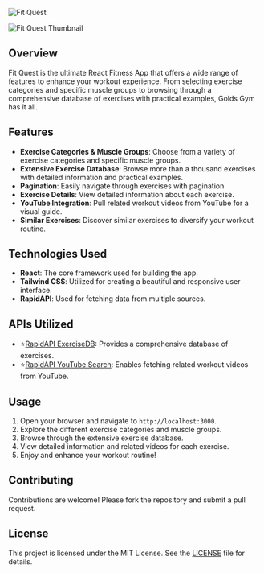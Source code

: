 ![Fit Quest]("../../src/utils/whitelogo.png")

![Fit Quest Thumbnail]("../../src/utils/thumbnail.png")

## Overview

Fit Quest is the ultimate React Fitness App that offers a wide range of features to enhance your workout experience. From selecting exercise categories and specific muscle groups to browsing through a comprehensive database of exercises with practical examples, Golds Gym has it all.

## Features

- **Exercise Categories & Muscle Groups**: Choose from a variety of exercise categories and specific muscle groups.
- **Extensive Exercise Database**: Browse more than a thousand exercises with detailed information and practical examples.
- **Pagination**: Easily navigate through exercises with pagination.
- **Exercise Details**: View detailed information about each exercise.
- **YouTube Integration**: Pull related workout videos from YouTube for a visual guide.
- **Similar Exercises**: Discover similar exercises to diversify your workout routine.

## Technologies Used

- **React**: The core framework used for building the app.
- **Tailwind CSS**: Utilized for creating a beautiful and responsive user interface.
- **RapidAPI**: Used for fetching data from multiple sources.

## APIs Utilized

- ⭐[RapidAPI ExerciseDB](https://rapidapi.com/justin-WFnsXH_t6/api/exercise-db/): Provides a comprehensive database of exercises.
- ⭐[RapidAPI YouTube Search](https://rapidapi.com/h0p3rwe/api/youtube-search/): Enables fetching related workout videos from YouTube.

## Usage

1. Open your browser and navigate to `http://localhost:3000`.
2. Explore the different exercise categories and muscle groups.
3. Browse through the extensive exercise database.
4. View detailed information and related videos for each exercise.
5. Enjoy and enhance your workout routine!

## Contributing

Contributions are welcome! Please fork the repository and submit a pull request.

## License

This project is licensed under the MIT License. See the [LICENSE](LICENSE) file for details.
